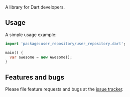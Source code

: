 A library for Dart developers.

## Usage

A simple usage example:

```dart
import 'package:user_repository/user_repository.dart';

main() {
  var awesome = new Awesome();
}
```

## Features and bugs

Please file feature requests and bugs at the [issue tracker][tracker].

[tracker]: http://example.com/issues/replaceme
